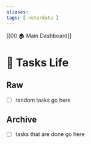 ```yaml
---
aliases: 
tags: [ note/data ]
---
```

[[00 🏠 Main Dashboard]]
# 🌊 Tasks Life
## Raw
- [ ] random tasks go here

## Archive
- [ ] tasks that are done go here